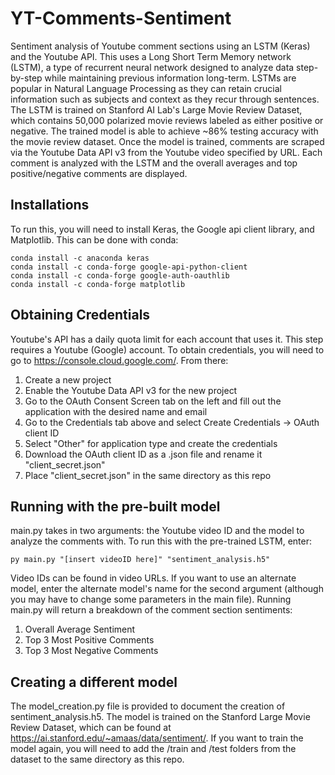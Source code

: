 # YT-Comments-Sentiment
Sentiment analysis of Youtube comment sections using an LSTM (Keras) and the Youtube API. This uses a Long Short Term Memory network (LSTM), a type of recurrent neural network designed to analyze data step-by-step while maintaining previous information long-term. LSTMs are popular in Natural Language Processing as they can retain crucial information such as subjects and context as they recur through sentences. The LSTM is trained on Stanford AI Lab's Large Movie Review Dataset, which contains 50,000 polarized movie reviews labeled as either positive or negative. The trained model is able to achieve ~86% testing accuracy with the movie review dataset. Once the model is trained, comments are scraped via the Youtube Data API v3 from the Youtube video specified by URL. Each comment is analyzed with the LSTM and the overall averages and top positive/negative comments are displayed.

## Installations
To run this, you will need to install Keras, the Google api client library, and Matplotlib. This can be done with conda:
```
conda install -c anaconda keras
conda install -c conda-forge google-api-python-client
conda install -c conda-forge google-auth-oauthlib
conda install -c conda-forge matplotlib
```
## Obtaining Credentials
Youtube's API has a daily quota limit for each account that uses it. This step requires a Youtube (Google) account. To obtain credentials, you will need to go to https://console.cloud.google.com/. From there:
1. Create a new project
2. Enable the Youtube Data API v3 for the new project
3. Go to the OAuth Consent Screen tab on the left and fill out the application with the desired name and email
4. Go to the Credentials tab above and select Create Credentials -> OAuth client ID
5. Select "Other" for application type and create the credentials
6. Download the OAuth client ID as a .json file and rename it "client_secret.json"
7. Place "client_secret.json" in the same directory as this repo

## Running with the pre-built model
main.py takes in two arguments: the Youtube video ID and the model to analyze the comments with. To run this with the pre-trained LSTM, enter:
```
py main.py "[insert videoID here]" "sentiment_analysis.h5"
```
Video IDs can be found in video URLs. If you want to use an alternate model, enter the alternate model's name for the second argument (although you may have to change some parameters in the main file). 
Running main.py will return a breakdown of the comment section sentiments:
1. Overall Average Sentiment
2. Top 3 Most Positive Comments
3. Top 3 Most Negative Comments

## Creating a different model
The model_creation.py file is provided to document the creation of sentiment_analysis.h5. The model is trained on the Stanford Large Movie Review Dataset, which can be found at https://ai.stanford.edu/~amaas/data/sentiment/. If you want to train the model again, you will need to add the /train and /test folders from the dataset to the same directory as this repo. 



 
